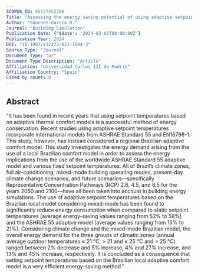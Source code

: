 ```yaml
---
SCOPUS_ID: 85177552700
Title: "Assessing the energy saving potential of using adaptive setpoint temperatures: The case study of a regional adaptive comfort model for Brazil in both the present and the future"
Author: "Sánchez-García D."
Journal: "Building Simulation"
Publication Date: {'$date': '2024-03-01T00:00:00Z'}
Publication Year: 2024
DOI: "10.1007/s12273-023-1084-3"
Source Type: "Journal"
Document Type: "ar"
Document Type Description: "Article"
Affiliation: "Universidad Carlos III de Madrid"
Affiliation Country: "Spain"
Cited by count: 0
---
```


## Abstract
"It has been found in recent years that using setpoint temperatures based on adaptive thermal comfort models is a successful method of energy conservation. Recent studies using adaptive setpoint temperatures incorporate international models from ASHRAE Standard 55 and EN16798-1. This study, however, has instead considered a regional Brazilian adaptive comfort model. This study investigates the energy demand arising from the use of a local Brazilian comfort model in order to assess the energy implications from the use of the worldwide ASHRAE Standard 55 adaptive model and various fixed setpoint temperatures. All of Brazil’s climate zones, full air-conditioning, mixed-mode building operating modes, present-day climate change scenarios, and future scenarios—specifically Representative Concentration Pathways (RCP) 2.6, 4.5, and 8.5 for the years 2050 and 2100—have all been taken into account in building energy simulations. The use of adaptive setpoint temperatures based on the Brazilian local model considering mixed-mode has been found to significantly reduce energy consumption when compared to static setpoint temperatures (average energy-saving values ranging from 52% to 58%) and the ASHRAE 55 adaptive model (average values ranging from 15% to 21%). Considering climate change and the mixed-mode Brazilian model, the overall energy demand for the three groups of climatic zones (annual average outdoor temperatures ≤ 21 °C, > 21 and ≤ 25 °C and > 25 °C) ranged between 2% decrease and 5% increase, 4% and 27% increase, and 13% and 45% increase, respectively. It is concluded as a consequence that setting setpoint temperatures based on the Brazilian local adaptive comfort model is a very efficient energy-saving method."
